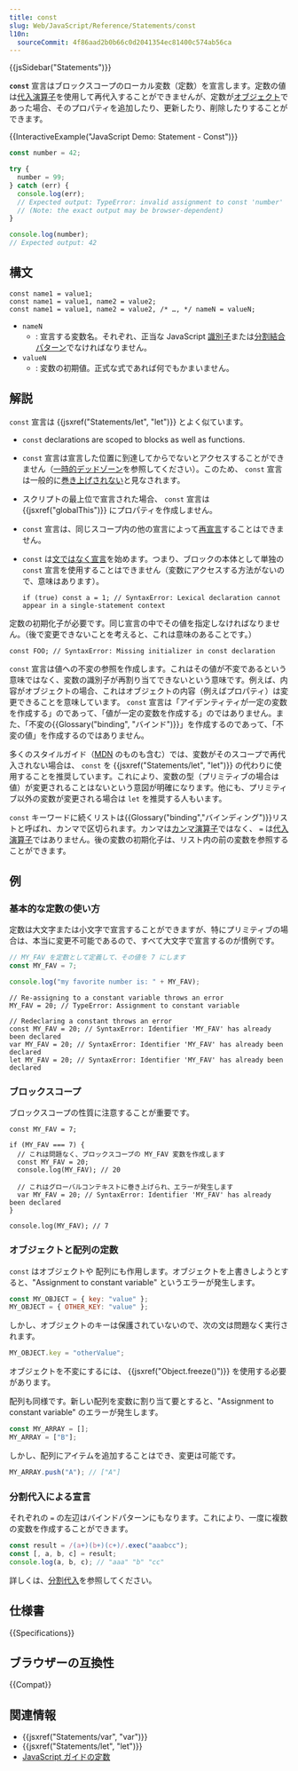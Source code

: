 ```yaml
---
title: const
slug: Web/JavaScript/Reference/Statements/const
l10n:
  sourceCommit: 4f86aad2b0b66c0d2041354ec81400c574ab56ca
---
```


{{jsSidebar("Statements")}}

**`const`** 宣言はブロックスコープのローカル変数（定数）を宣言します。定数の値は[代入演算子](/ja/docs/Web/JavaScript/Reference/Operators/Assignment)を使用して再代入することができませんが、定数が[オブジェクト](/ja/docs/Web/JavaScript/Guide/Data_structures#オブジェクト)であった場合、そのプロパティを追加したり、更新したり、削除したりすることができます。

{{InteractiveExample("JavaScript Demo: Statement - Const")}}

```js interactive-example
const number = 42;

try {
  number = 99;
} catch (err) {
  console.log(err);
  // Expected output: TypeError: invalid assignment to const 'number'
  // (Note: the exact output may be browser-dependent)
}

console.log(number);
// Expected output: 42
```

## 構文

```js-nolint
const name1 = value1;
const name1 = value1, name2 = value2;
const name1 = value1, name2 = value2, /* …, */ nameN = valueN;
```

- `nameN`
  - : 宣言する変数名。それぞれ、正当な JavaScript [識別子](/ja/docs/Web/JavaScript/Reference/Lexical_grammar#識別子)または[分割結合パターン](/ja/docs/Web/JavaScript/Reference/Operators/Destructuring)でなければなりません。
- `valueN`
  - : 変数の初期値。正式な式であれば何でもかまいません。

## 解説

`const` 宣言は {{jsxref("Statements/let", "let")}} とよく似ています。

- `const` declarations are scoped to blocks as well as functions.
- `const` 宣言は宣言した位置に到達してからでないとアクセスすることができません（[一時的デッドゾーン](/ja/docs/Web/JavaScript/Reference/Statements/let#一時的デッドゾーン)を参照してください）。このため、 `const` 宣言は一般的に[巻き上げされない](/ja/docs/Glossary/Hoisting)と見なされます。
- スクリプトの最上位で宣言された場合、 `const` 宣言は {{jsxref("globalThis")}} にプロパティを作成しません。
- `const` 宣言は、同じスコープ内の他の宣言によって[再宣言](/ja/docs/Web/JavaScript/Reference/Statements/let#redeclarations)することはできません。
- `const` は[文ではなく宣言](/ja/docs/Web/JavaScript/Reference/Statements#文と宣言の違いについて)を始めます。つまり、ブロックの本体として単独の `const` 宣言を使用することはできません（変数にアクセスする方法がないので、意味はあります）。

  ```js-nolint example-bad
  if (true) const a = 1; // SyntaxError: Lexical declaration cannot appear in a single-statement context
  ```

定数の初期化子が必要です。同じ宣言の中でその値を指定しなければなりません。（後で変更できないことを考えると、これは意味のあることです。）

```js-nolint example-bad
const FOO; // SyntaxError: Missing initializer in const declaration
```

`const` 宣言は値への不変の参照を作成します。これはその値が不変であるという意味ではなく、変数の識別子が再割り当てできないという意味です。例えば、内容がオブジェクトの場合、これはオブジェクトの内容（例えばプロパティ）は変更できることを意味しています。 `const` 宣言は「アイデンティティが一定の変数を作成する」のであって、「値が一定の変数を作成する」のではありません。また、「不変の{{Glossary("binding", "バインド")}}」を作成するのであって、「不変の値」を作成するのではありません。

多くのスタイルガイド（[MDN](/ja/docs/MDN/Writing_guidelines/Writing_style_guide/Code_style_guide/JavaScript#変数の宣言) のものも含む）では、変数がそのスコープで再代入されない場合は、 `const` を {{jsxref("Statements/let", "let")}} の代わりに使用することを推奨しています。これにより、変数の型（プリミティブの場合は値）が変更されることはないという意図が明確になります。他にも、プリミティブ以外の変数が変更される場合は `let` を推奨する人もいます。

`const` キーワードに続くリストは{{Glossary("binding","バインディング")}}リストと呼ばれ、カンマで区切られます。カンマは[カンマ演算子](/ja/docs/Web/JavaScript/Reference/Operators/Comma_operator)ではなく、 `=` は[代入演算子](/ja/docs/Web/JavaScript/Reference/Operators/Assignment)ではありません。後の変数の初期化子は、リスト内の前の変数を参照することができます。

## 例

### 基本的な定数の使い方

定数は大文字または小文字で宣言することができますが、特にプリミティブの場合は、本当に変更不可能であるので、すべて大文字で宣言するのが慣例です。

```js
// MY_FAV を定数として定義して、その値を 7 にします
const MY_FAV = 7;

console.log("my favorite number is: " + MY_FAV);
```

```js-nolint example-bad
// Re-assigning to a constant variable throws an error
MY_FAV = 20; // TypeError: Assignment to constant variable

// Redeclaring a constant throws an error
const MY_FAV = 20; // SyntaxError: Identifier 'MY_FAV' has already been declared
var MY_FAV = 20; // SyntaxError: Identifier 'MY_FAV' has already been declared
let MY_FAV = 20; // SyntaxError: Identifier 'MY_FAV' has already been declared
```

### ブロックスコープ

ブロックスコープの性質に注意することが重要です。

```js-nolint
const MY_FAV = 7;

if (MY_FAV === 7) {
  // これは問題なく、ブロックスコープの MY_FAV 変数を作成します
  const MY_FAV = 20;
  console.log(MY_FAV); // 20

  // これはグローバルコンテキストに巻き上げられ、エラーが発生します
  var MY_FAV = 20; // SyntaxError: Identifier 'MY_FAV' has already been declared
}

console.log(MY_FAV); // 7
```

### オブジェクトと配列の定数

`const` はオブジェクトや 配列にも作用します。オブジェクトを上書きしようとすると、"Assignment to constant variable" というエラーが発生します。

```js example-bad
const MY_OBJECT = { key: "value" };
MY_OBJECT = { OTHER_KEY: "value" };
```

しかし、オブジェクトのキーは保護されていないので、次の文は問題なく実行されます。

```js
MY_OBJECT.key = "otherValue";
```

オブジェクトを不変にするには、 {{jsxref("Object.freeze()")}} を使用する必要があります。

配列も同様です。新しい配列を変数に割り当て要とすると、"Assignment to constant variable" のエラーが発生します。

```js example-bad
const MY_ARRAY = [];
MY_ARRAY = ["B"];
```

しかし、配列にアイテムを追加することはでき、変更は可能です。

```js
MY_ARRAY.push("A"); // ["A"]
```

### 分割代入による宣言

それぞれの `=` の左辺はバインドパターンにもなります。これにより、一度に複数の変数を作成することができます。

```js
const result = /(a+)(b+)(c+)/.exec("aaabcc");
const [, a, b, c] = result;
console.log(a, b, c); // "aaa" "b" "cc"
```

詳しくは、[分割代入](/ja/docs/Web/JavaScript/Reference/Operators/Destructuring)を参照してください。

## 仕様書

{{Specifications}}

## ブラウザーの互換性

{{Compat}}

## 関連情報

- {{jsxref("Statements/var", "var")}}
- {{jsxref("Statements/let", "let")}}
- [JavaScript ガイドの定数](/ja/docs/Web/JavaScript/Guide/Grammar_and_types#定数)
